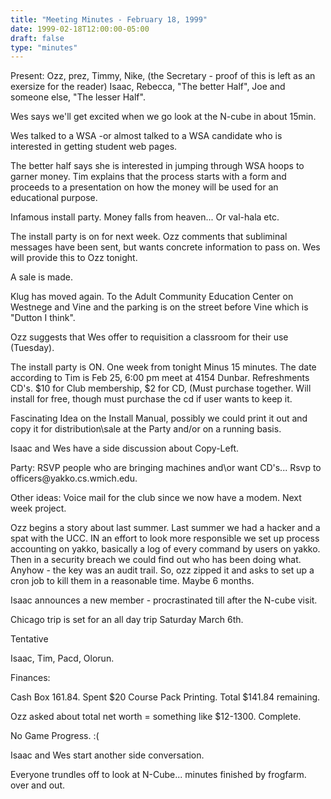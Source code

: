 ```yaml
---
title: "Meeting Minutes - February 18, 1999"
date: 1999-02-18T12:00:00-05:00
draft: false
type: "minutes"
---
```


Present:  Ozz, prez, Timmy, Nike, (the Secretary - proof of this is left as an exersize for the reader) Isaac, Rebecca, "The better Half", Joe and someone else, "The lesser Half". </p><p>
Wes says we'll get excited when we go look at the N-cube in about 15min. </p><p>
Wes talked to a WSA -or almost talked to a WSA candidate who is interested in getting student web pages. </p><p>
</p><p>
The better half says she is interested in jumping through WSA hoops to garner money.  Tim explains that the process starts with a form and proceeds to a presentation on how the money will be used for an educational purpose. </p><p>
Infamous install party. Money falls from heaven... Or val-hala etc. </p><p>
The install party is on for next week.  Ozz comments that subliminal messages have been sent, but wants concrete information to pass on. Wes will provide this to Ozz tonight. </p><p>
A sale is made. </p><p>
Klug has moved again. To the Adult Community Education Center on Westnege and Vine and the parking is on the street before Vine which is "Dutton I think".  </p><p>
Ozz suggests that Wes offer to requisition a classroom for their use (Tuesday). </p><p>
The install party is ON. One week from tonight Minus 15 minutes. The date according to Tim is Feb 25, 6:00 pm meet at 4154 Dunbar. Refreshments CD's.  $10 for Club membership, $2 for CD, (Must purchase together. Will install for free, though must purchase the cd if user wants to keep it. </p><p>
</p><p>
Fascinating Idea on the Install Manual, possibly we could print it out and copy it for distribution\sale at the Party and/or on a running basis. </p><p>
Isaac and Wes have a side discussion about Copy-Left. </p><p>
</p><p>
Party: RSVP people who are bringing machines and\or want CD's... Rsvp to officers@yakko.cs.wmich.edu. </p><p>
Other ideas: 	Voice mail for the club since we now have a modem. Next week project. </p><p>
</p><p>
Ozz begins a story about last summer.  Last summer we had a hacker and a spat with the UCC. IN an effort to look more responsible we set up process accounting on yakko, basically a log of every command by users on yakko. Then in a security breach we could find out who has been doing what. Anyhow - the key was an audit trail.  So, ozz zipped it and asks to set up a cron job to kill them in a reasonable time. Maybe 6 months. </p><p>
Isaac announces a new member - procrastinated till after the N-cube visit. </p><p>
</p><p>
Chicago trip is set for an all day trip Saturday March 6th.  </p><p>
Tentative  </p><p>
Isaac, Tim, Pacd, Olorun. </p><p>
Finances: </p><p>
Cash Box 161.84. Spent $20 Course Pack Printing. Total $141.84 remaining. </p><p>
Ozz asked about total net worth = something like $12-1300. Complete. </p><p>
</p><p>
No Game Progress. :(  </p><p>
</p><p>
Isaac and Wes start another side conversation. </p><p>
Everyone trundles off to look at N-Cube... minutes finished by frogfarm. over and out. </p><p>
</p>
